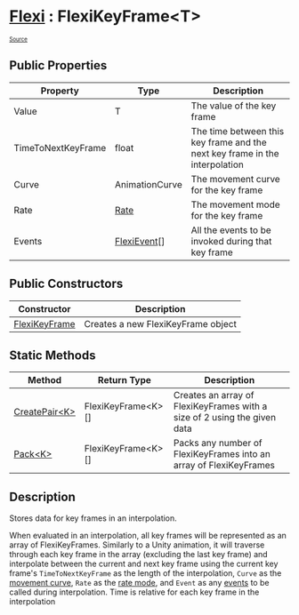 # [Flexi](../Docs.md) : FlexiKeyFrame\<T>
<sub><sup>[Source](../../Source/FlexiKeyFrame.cs)</sup></sub>

## Public Properties
| Property | Type | Description |
| - | - | - |
| Value | T | The value of the key frame |
| TimeToNextKeyFrame | float | The time between this key frame and the next key frame in the interpolation |
| Curve | AnimationCurve | The movement curve for the key frame |
| Rate | [Rate](../Flexi/Rate.md) | The movement mode for the key frame |
| Events | [FlexiEvent](../FlexiEvent/FlexiEvent.md)[] | All the events to be invoked during that key frame |

## Public Constructors
| Constructor | Description |
| - | - |
| [FlexiKeyFrame](FlexiKeyFrameConstructor.md) | Creates a new FlexiKeyFrame object |

## Static Methods
| Method | Return Type | Description |
| - | - | - |
| [CreatePair\<K>](CreatePairK.md) | FlexiKeyFrame\<K>[] | Creates an array of FlexiKeyFrames with a size of 2 using the given data |
| [Pack\<K>](PackK.md) | FlexiKeyFrame\<K>[] | Packs any number of FlexiKeyFrames into an array of FlexiKeyFrames |

## Description
Stores data for key frames in an interpolation. 

When evaluated in an interpolation, all key frames will be represented as an array of FlexiKeyFrames. Similarly to a Unity animation, it will traverse through each key frame in the array (excluding the last key frame) and interpolate between the current and next key frame using the current key frame's `TimeToNextKeyFrame` as the length of the interpolation, `Curve` as the [movement curve](../FlexiCurves/FlexiCurves.md), `Rate` as the [rate mode](../Flexi/Rate.md), and `Event` as any [events](../FlexiEvent/FlexiEvent.md) to be called during interpolation. Time is relative for each key frame in the interpolation
